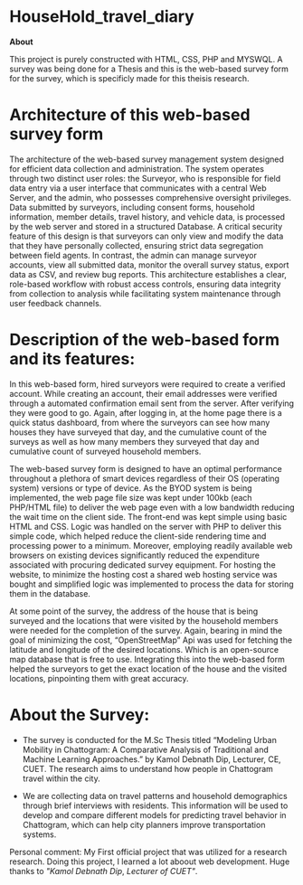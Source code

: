 # HouseHold_travel_diary


**About**

This project is purely constructed with HTML, CSS, PHP and MYSWQL.
A survey was being done for a Thesis and this is the web-based survey form for the survey, which is specificly made for this theisis research.

# Architecture of this web-based survey form

The architecture of the web-based survey management system designed for efficient data collection and administration. The system operates through two distinct user roles: the Surveyor, who is responsible for field data entry via a user interface that communicates with a central Web Server, and the admin, who possesses comprehensive oversight privileges. Data submitted by surveyors, including consent forms, household information, member details, travel history, and vehicle data, is processed by the web server and stored in a structured Database. A critical security feature of this design is that surveyors can only view and modify the data that they have personally collected, ensuring strict data segregation between field agents. In contrast, the admin can manage surveyor accounts, view all submitted data, monitor the overall survey status, export data as CSV, and review bug reports. This architecture establishes a clear, role-based workflow with robust access controls, ensuring data integrity from collection to analysis while facilitating system maintenance through user feedback channels.

# Description of the web-based form and its features:

In this web-based form, hired surveyors were required to create a verified account. While creating an account, their email addresses were verified through a automated confirmation email sent from the server. After verifying they were good to go. Again, after logging in, at the home page there is a quick status dashboard, from where the surveyors can see how many houses they have surveyed that day, and the cumulative count of the surveys as well as how many members they surveyed that day and cumulative count of surveyed household members. 

The web-based survey form is designed to have an optimal performance throughout a plethora of smart devices regardless of their OS (operating system) versions or type of device. As the BYOD system is being implemented, the web page file size was kept under 100kb (each PHP/HTML file) to deliver the web page even with a low bandwidth reducing the wait time on the client side. The front-end was kept simple using basic HTML and CSS. Logic was handled on the server with PHP to deliver this simple code, which helped reduce the client-side rendering time and processing power to a minimum. Moreover, employing readily available web browsers on existing devices significantly reduced the expenditure associated with procuring dedicated survey equipment. For hosting the website, to minimize the hosting cost a shared web hosting service was bought and simplified logic was implemented to process the data for storing them in the database.

  At some point of the survey, the address of the house that is being surveyed and the locations that were visited by the household members were needed for the completion of the survey. Again, bearing in mind the goal of minimizing the cost, “OpenStreetMap” Api was used for fetching the latitude and longitude of the desired locations. Which is an open-source map database that is free to use. Integrating this into the web-based form helped the surveyors to get the exact location of the house and the visited locations, pinpointing them with great accuracy.
 
# About the Survey:
* The survey is conducted for the M.Sc Thesis titled “Modeling Urban Mobility in Chattogram: A Comparative Analysis of Traditional and Machine Learning Approaches.” by Kamol Debnath Dip, Lecturer, CE, CUET. The research aims to understand how people in Chattogram travel within the city.

* We are collecting data on travel patterns and household demographics through brief interviews with residents. This information will be used to develop and compare different models for predicting travel behavior in Chattogram, which can help city planners improve transportation systems.

Personal comment: My First official project that was utilized for a research research. Doing this project, I learned a lot aboout web development. Huge thanks to *"Kamol Debnath Dip*, *Lecturer of CUET"*.
